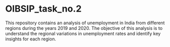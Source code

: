 # OIBSIP_task_no.2
This repository contains an analysis of unemployment in India from different regions during the years 2019 and 2020. The objective of this analysis is to understand the regional variations in unemployment rates and identify key insights for each region.
